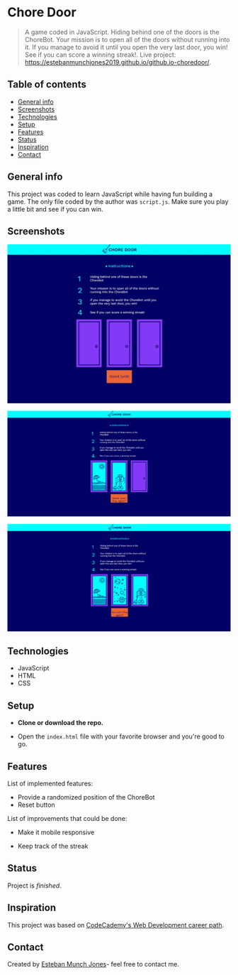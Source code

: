 # Chore Door
> A game coded in JavaScript. Hiding behind one of the doors is the ChoreBot. Your mission is to open all of the doors without running into it. If you manage to avoid it until you open the very last door, you win! See if you can score a winning streak!. Live project: https://estebanmunchjones2019.github.io/github.io-choredoor/.



## Table of contents

* [General info](#general-info)
* [Screenshots](#screenshots)
* [Technologies](#technologies)
* [Setup](#setup)
* [Features](#features)
* [Status](#status)
* [Inspiration](#inspiration)
* [Contact](#contact)



## General info

This project was coded to learn JavaScript  while having fun building a game. The only file coded by the author was `script.js`. Make sure you play a little bit and see if you can win. 



## Screenshots



![home-screen](images/1.jpg)

![home-screen](images/2.png)

![home-screen](images/3.png)





## Technologies

*  JavaScript
*  HTML
*  CSS



## Setup

* **Clone or download the repo.**

* Open the `index.html` file with your favorite browser and you're good to go.

  

## Features
List of implemented features:
* Provide a randomized position of the ChoreBot
* Reset button

List of improvements that could be done:

* Make it mobile responsive

* Keep track of the streak

  

## Status
Project is _finished_. 



## Inspiration

This project was based on [CodeCademy's Web Development career path](https://www.codecademy.com/learn/paths/web-development).



## Contact

Created by [Esteban Munch Jones](https://www.linkedin.com/in/estebanmunchjones/)- feel free to contact me.
